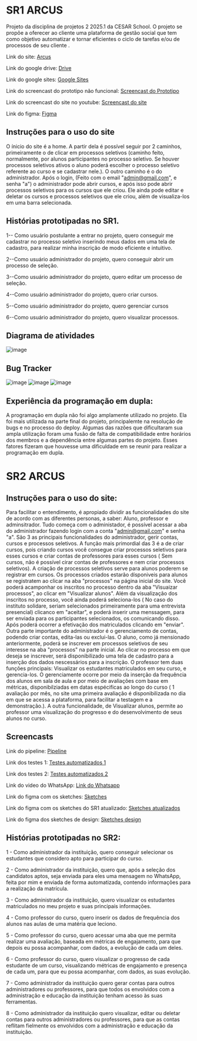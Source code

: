 # SR1 ARCUS
Projeto da disciplina de projetos 2 2025.1 da CESAR School. O projeto se propõe a oferecer ao cliente uma plataforma de gestão social que tem como objetivo automatizar e tornar eficientes o ciclo de tarefas e/ou de processos de seu cliente . 

Link do site: [Arcus](https://automathos-dehjaffebzancmb7.brazilsouth-01.azurewebsites.net/)

Link do google drive: [Drive](https://drive.google.com/drive/folders/1UmkyzH6SN_DuHxJZpTyta93osI9lJc4U?usp=sharing)

Link do google sites: [Google Sites](https://sites.google.com/u/0/d/1fZqgvoNvb9VfUDojQtJfkNL_LPGCzVrt/p/1R0PJWZiAWFxYJsjloVU2pIoCgB6DOyPU/edit?authus&pli=1&authuser=0)

Link do screencast do prototipo não funcional: [Screencast do Prototipo](https://youtu.be/YXwf2zxgmS8)

Link do screencast do site no youtube: [Screencast do site](https://youtu.be/iJ4cguAdjWU)

Link do figma: [Figma](https://www.figma.com/design/MP3gRr3GpH7T6fFbs0kJ1R/Untitled?node-id=5-19&t=I6CUjo8XljAomvSu-1)

## Instruções para o uso do site
O ínicio do site é a home. A partir dela é possível seguir por 2 caminhos, primeiramente o de clicar em processos seletivos (caminho feito, normalmente, por alunos participantes no processo seletivo. Se houver processos seletivos ativos o aluno poderá escolher o processo seletivo referente ao curso e se cadastrar nele.). O outro caminho é o do administrador. Após o login, (Feito com o email "admin@gmail.com", e senha "a") o administrador pode abrir cursos, e após isso pode abrir processos seletivos para os cursos que ele criou. Ele ainda pode editar e deletar os cursos e processos seletivos que ele criou, além de visualiza-los em uma barra selecionada. 

## Histórias prototipadas no SR1.
1-- Como usuário postulante a entrar no projeto, quero conseguir me cadastrar no processo seletivo inserindo meus dados em uma tela de cadastro, para realizar minha inscrição de modo eficiente e intuitivo.

2--Como usuário administrador do projeto, quero conseguir abrir um processo de seleção. 

3--Como usuário administrador do projeto, quero editar um processo de seleção.

4--Como usuário administrador do projeto, quero criar cursos.

5--Como usuário administrador do projeto, quero gerenciar cursos

6--Como usuário administrador do projeto, quero visualizar processos.
 
## Diagrama de atividades


![image](https://github.com/user-attachments/assets/cd9a1df8-df6d-4f5f-9793-8aff6a93bc4a)


## Bug Tracker

![image](https://github.com/user-attachments/assets/7393b192-dd64-4235-b897-b3ad77bcfd3e)
![image](https://github.com/user-attachments/assets/4773af86-4353-4a18-b1c7-3307e7bdf537) 
![image](https://github.com/user-attachments/assets/556ad30f-0a55-491b-be71-0546c3ad16f4)


## Experiência da programação em dupla:

A programação em dupla não foi algo amplamente utilizado no projeto. Ela foi mais utilizada na parte final do projeto, principalemte na resolução de bugs e no processo do deploy. Algumas das razões que dificultaram sua ampla utilização foram uma fusão de falta de compatibilidade entre horários dos membros e a dependência entre algumas partes do projeto. Esses fatores fizeram que houvesse uma dificuldade em se reunir para realizar a programação em dupla.


# SR2 ARCUS

## Instruções para o uso do site:
Para facilitar o entendimento, é apropiado dividir as funcionalidades do site de acordo com as diferentes personas, a saber: Aluno, professor e adminsitrador. Tudo começa com o administador, é possível acessar a aba do administrador fazendo login com a conta "admin@gmail.com" e senha "a". São 3 as principais funcionalidades do administrador, gerir contas, cursos e processos seletivos. A função mais primordial das 3 é a de criar cursos, pois criando cursos você consegue criar processos seletivos para esses cursos e criar contas de professores para esses cursos ( Sem cursos, não é possível cirar contas de professores e nem criar processos seletivos). A criação de processos seletivos serve para alunos poderem se registrar em cursos. Os processos criados estarão dísponiveis para alunos se registratem ao clicar na aba "processos" na página inicial do site. Você poderá acamponhar os inscritos no processo dentro da aba "Visuaizar processos", ao clicar em "Visualizar alunos". Além da visualização dos inscritos no processo, você ainda poderá seleciona-los ( No caso do instituto solidare, seriam selecionados primeiramente para uma entrevista presencial) clicanco em "aceitar", e poderá inserir uma menssagem, para ser enviada para os participantes selecionados, os comunicando disso. Após poderá ocorrer a efetivação dos matriculados clicando em "enviar". Outra parte importante do administrador é o gerenciamento de contas, podendo criar contas, edita-las ou exclui-las.
O aluno, como já mensionado anteriormente, poderá se inscrever em processos seletivos de seu interesse na aba "processos" na parte inicial. Ao clicar no processo em que deseja se inscrever, será disponibilizado uma tela de cadastro para a inserção dos dados nescessários para a inscrição.
O professor tem duas funções principais: Visualizar os estudantes matriculados em seu curso, e gerencia-los. O gerenciamente ocorre por meio da inserção da frequência dos alunos em sala de aula e por meio de avaliações com base em métricas, disponibilziadas em datas espécificas ao longo do curso ( 1 avaliação por mês, no site uma primeira avaliação é disponibilizada no dia em que se acessa a plataforma, para facilitar a testagem e a demonstração.).  A outra funcionalidade, de Visualizar alunos, permite ao professor uma visualização do progresso e do desenvolvimento de seus alunos no curso.

## Screencasts

Link do pipeline: [Pipeline](https://www.youtube.com/watch?v=-TLvipicGus)

Link dos testes 1: [Testes automatizados 1](https://youtu.be/yAUPjXO3BU8?si=9awqctJGRTzTsYdG)

Link dos testes 2: [Testes automatizados 2](https://www.youtube.com/watch?v=BzUfP9sCBG4)

Link do video do WhatsApp: [Link do Whatsapp](https://www.youtube.com/watch?v=yy3Pdj21dL0)

Link do figma com os sketches: [Sketches](https://www.figma.com/design/2qqjd2by9hBYF834AlShsX/Projeto-2?node-id=0-1&p=f&t=qYLgLRKc5izgqwWv-0)

Link do figma com os sketches do SR1 atualizado: [Sketches atualizados](https://www.figma.com/design/2qqjd2by9hBYF834AlShsX/Projeto-2?node-id=0-1&p=f)

Link do figma dos sketches de design: [Sketches design](https://www.figma.com/design/o8JoryGQCDg6FoO0Ke4bl5/Projetos-G7?node-id=0-1&p=f&t=mvgkboA6PgpvNL3l-0)

## Histórias prototipadas no SR2:


1 - Como administrador da instituição, quero conseguir selecionar os estudantes que considero apto para participar do curso.

2 - Como administrador da instituição, quero que, após a seleção dos candidatos aptos, seja enviada para eles uma mensagem no WhatsApp, feita por mim e enviada de forma automatizada, contendo informações para a realização da matrícula.

3 - Como administrador da instituição, quero visualizar os estudantes matriculados no meu projeto e suas principais informações.

4 - Como professor do curso, quero inserir os dados de frequência dos alunos nas aulas de uma matéria que leciono.

5 - Como professor do curso, quero acessar uma aba que me permita realizar uma avaliação, baseada em métricas de engajamento, para que depois eu possa acompanhar, com dados, a evolução de cada um deles.

6 - Como  professor do curso, quero visualizar o progresso de cada estudante de um curso, visualizando métricas de engajamento e presença de cada um, para que eu possa acompanhar, com dados, as suas evolução.

7 - Como administrador da instituição quero gerar contas para outros administradores ou professores, para que todos os envolvidos com a administração e educação da instituição tenham acesso às suas ferramentas.

8 - Como administrador da instituição quero visualizar, editar ou deletar contas para outros administradores ou professores, para que as contas reflitam fielmente os envolvidos com a administração e educação da instituição.


